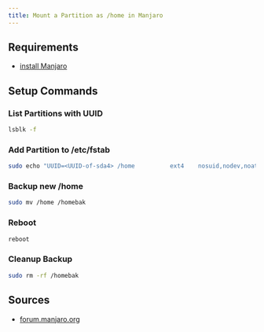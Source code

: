 ```yaml
---
title: Mount a Partition as /home in Manjaro
---
```


## Requirements

- [install Manjaro](https://docs.manjaro.org/burning-a-image-on-windows-using-etcher/)

## Setup Commands

### List Partitions with UUID

```bash
lsblk -f
```

### Add Partition to /etc/fstab

```bash
sudo echo "UUID=<UUID-of-sda4> /home          ext4    nosuid,nodev,noatime 0 2" | sudo tee -a /etc/fstab
```

### Backup new /home

```bash
sudo mv /home /homebak
```

### Reboot

```bash
reboot
```

### Cleanup Backup

```bash 
sudo rm -rf /homebak
```



## Sources
- [forum.manjaro.org](https://forum.manjaro.org/t/how-to-mount-another-partition-as-home/121100/2)
